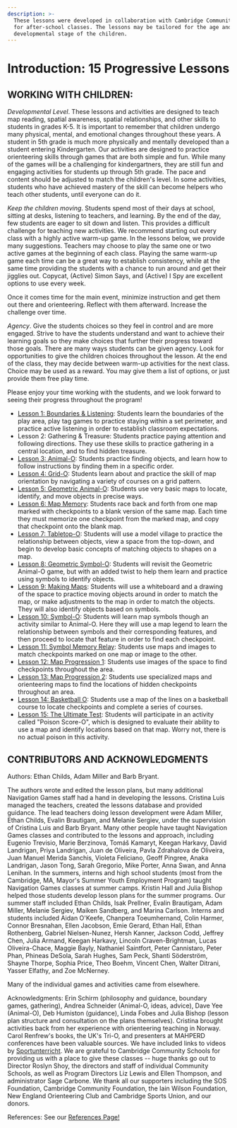 ```yaml
---
description: >-
  These lessons were developed in collaboration with Cambridge Community Schools
  for after-school classes. The lessons may be tailored for the age and
  developmental stage of the children.
---
```


# Introduction: 15 Progressive Lessons

## WORKING WITH CHILDREN:

_Developmental Level_. These lessons and activities are designed to teach map reading, spatial awareness, spatial relationships, and other skills to students in grades K-5. It is important to remember that children undergo many physical, mental, and emotional changes throughout these years. A student in 5th grade is much more physically and mentally developed than a student entering Kindergarten. Our activities are designed to practice orienteering skills through games that are both simple and fun. While many of the games will be a challenging for kindergartners, they are still fun and engaging activities for students up through 5th grade. The pace and content should be adjusted to match the children's level. In some activities, students who have achieved mastery of the skill can become helpers who teach other students, until everyone can do it.

_Keep the children moving_. Students spend most of their days at school, sitting at desks, listening to teachers, and learning. By the end of the day, few students are eager to sit down and listen. This provides a difficult challenge for teaching new activities. We recommend starting out every class with a highly active warm-up game. In the lessons below, we provide many suggestions. Teachers may choose to play the same one or two active games at the beginning of each class. Playing the same warm-up game each time can be a great way to establish consistency, while at the same time providing the students with a chance to run around and get their jigglies out. Copycat, \(Active\) Simon Says, and \(Active\) I Spy are excellent options to use every week.

Once it comes time for the main event, minimize instruction and get them out there and orienteering. Reflect with them afterward. Increase the challenge over time. 

_Agency_. Give the students choices so they feel in control and are more engaged. Strive to have the students understand and want to achieve their learning goals so they make choices that further their progress toward those goals. There are many ways students can be given agency. Look for opportunities to give the children choices throughout the lesson. At the end of the class, they may decide between warm-up activities for the next class. Choice may be used as a reward. You may give them a list of options, or just provide them free play time.

Please enjoy your time working with the students, and we look forward to seeing their progress throughout the program!

* [Lesson 1: Boundaries & Listening](https://sites.google.com/navigationgames.org/orienteeringlessons/lesson-plans/after-school-classes/lesson-1-boundaries-and-listening?authuser=2): Students learn the boundaries of the play area, play tag games to practice staying within a set perimeter, and practice active listening in order to establish classroom expectations.
* Lesson 2: Gathering & Treasure: Students practice paying attention and following directions. They use these skills to practice gathering in a central location, and to find hidden treasure.
* [Lesson 3: Animal-O](https://sites.google.com/navigationgames.org/orienteeringlessons/lesson-plans/after-school-classes/lesson-3-animal-o?authuser=2): Students practice finding objects, and learn how to follow instructions by finding them in a specific order.
* [Lesson 4: Grid-O](https://sites.google.com/navigationgames.org/orienteeringlessons/lesson-plans/after-school-classes/lesson-4-grid-o?authuser=2): Students learn about and practice the skill of map orientation by navigating a variety of courses on a grid pattern.
* [Lesson 5: Geometric Animal-O](https://sites.google.com/navigationgames.org/orienteeringlessons/lesson-plans/after-school-classes/lesson-5-geometric-animal-o?authuser=2): Students use very basic maps to locate, identify, and move objects in precise ways.
* [Lesson 6: Map Memory](https://sites.google.com/navigationgames.org/orienteeringlessons/lesson-plans/after-school-classes/lesson-6-map-memory-relay?authuser=2): Students race back and forth from one map marked with checkpoints to a blank version of the same map. Each time they must memorize one checkpoint from the marked map, and copy that checkpoint onto the blank map.
* [Lesson 7: Tabletop-O](https://sites.google.com/navigationgames.org/orienteeringlessons/lesson-plans/after-school-classes/lesson-7-tabletop-o?authuser=2): Students will use a model village to practice the relationship between objects, view a space from the top-down, and begin to develop basic concepts of matching objects to shapes on a map.
* [Lesson 8: Geometric Symbol-O](https://sites.google.com/navigationgames.org/orienteeringlessons/lesson-plans/after-school-classes/lesson-8-geometric-symbol-o?authuser=2): Students will revisit the Geometric Animal-O game, but with an added twist to help them learn and practice using symbols to identify objects.
* [Lesson 9: Making Maps](https://sites.google.com/navigationgames.org/orienteeringlessons/lesson-plans/after-school-classes/lesson-9-making-maps?authuser=2): Students will use a whiteboard and a drawing of the space to practice moving objects around in order to match the map, or make adjustments to the map in order to match the objects. They will also identify objects based on symbols.
* [Lesson 10: Symbol-O](https://sites.google.com/navigationgames.org/orienteeringlessons/lesson-plans/after-school-classes/lesson-10-symbol-o?authuser=2): Students will learn map symbols though an activity similar to Animal-O. Here they will use a map legend to learn the relationship between symbols and their corresponding features, and then proceed to locate that feature in order to find each checkpoint.
* [Lesson 11: Symbol Memory Relay](https://sites.google.com/navigationgames.org/orienteeringlessons/lesson-plans/after-school-classes/lesson-11-symbol-memory-relay?authuser=2): Students use maps and images to match checkpoints marked on one map or image to the other.
* [Lesson 12: Map Progression 1](https://sites.google.com/navigationgames.org/orienteeringlessons/lesson-plans/after-school-classes/lesson-12-map-progression-1?authuser=2): Students use images of the space to find checkpoints throughout the area.
* [Lesson 13: Map Progression 2](https://sites.google.com/navigationgames.org/orienteeringlessons/lesson-plans/after-school-classes/lesson-13-map-progression-2?authuser=2): Students use specialized maps and orienteering maps to find the locations of hidden checkpoints throughout an area.
* [Lesson 14: Basketball O](https://sites.google.com/navigationgames.org/orienteeringlessons/lesson-plans/after-school-classes/lesson-14-basketball-o?authuser=2): Students use a map of the lines on a basketball course to locate checkpoints and complete a series of courses.
* [Lesson 15: The Ultimate Test](https://sites.google.com/navigationgames.org/orienteeringlessons/lesson-plans/after-school-classes/lesson-15-the-ultimate-test?authuser=2): Students will participate in an activity called "Poison Score-O", which is designed to evaluate their ability to use a map and identify locations based on that map. Worry not, there is no actual poison in this activity.

## CONTRIBUTORS AND ACKNOWLEDGMENTS

Authors: Ethan Childs, Adam Miller and Barb Bryant.

The authors wrote and edited the lesson plans, but many additional Navigation Games staff had a hand in developing the lessons. Cristina Luis managed the teachers, created the lessons database and provided guidance. The lead teachers doing lesson development were Adam Miller, Ethan Childs, Evalin Brautigam, and Melanie Sergiev, under the supervision of Cristina Luis and Barb Bryant. Many other people have taught Navigation Games classes and contributed to the lessons and approach, including Eugenio Trevisio, Marie Berzinova, Tomáš Kamaryt, Keegan Harkavy, David Landrigan, Priya Landrigan, Juan de Oliveira, Pavla Zdrahalova de Oliveira, Juan Manuel Merida Sanchis, Violeta Feliciano, Geoff Pingree, Anaka Landrigan, Jason Tong, Sarah Gregorio, Mike Porter, Anna Swan, and Anna Lenihan. In the summers, interns and high school students \(most from the Cambridge, MA, Mayor's Summer Youth Employment Program\) taught Navigation Games classes at summer camps. Kristin Hall and Julia Bishop helped those students develop lesson plans for the summer programs. Our summer staff included Ethan Childs, Isak Prellner, Evalin Brautigam, Adam Miller, Melanie Sergiev, Maiken Sandberg, and Marina Carlson. Interns and students included Aidan O'Keefe, Chanpera Toeumhernand, Colin Harmer, Connor Bresnahan, Ellen Jacobson, Emie Gerard, Ethan Hall, Ethan Rothenberg, Gabriel Nielsen-Nunez, Hersh Kanner, Jackson Codd, Jeffrey Chen, Julia Armand, Keegan Harkavy, Lincoln Craven-Brightman, Lucas Oliveira-Chace, Maggie Bayly, Nathaniel Saintfort, Peter Cannistaro, Peter Phan, Phineas DeSola, Sarah Hughes, Sam Peck, Shanti Söderström, Shayne Thorpe, Sophia Price, Theo Boehm, Vincent Chen, Walter Ditrani, Yasser Elfathy, and Zoe McNerney.

Many of the individual games and activities came from elsewhere.

Acknowledgments: Erin Schirm \(philosophy and guidance, boundary games, gathering\), Andrea Schneider \(Animal-O, ideas, advice\), Dave Yee \(Animal-O\), Deb Humiston \(guidance\), Linda Fobes and Julia Bishop \(lesson plan structure and consultation on the plans themselves\). Cristina brought activities back from her experience with orienteering teaching in Norway. Carol Renfrew's books, the UK's Tri-O, and presenters at MAHPERD conferences have been valuable sources. We have included links to videos by [Sportunterricht](https://www.youtube.com/channel/UCyUx2gOBgE71tbiJxkpBtrg). We are grateful to Cambridge Community Schools for providing us with a place to give these classes -- huge thanks go out to Director Roslyn Shoy, the directors and staff of individual Community Schools, as well as Program Directors Liz Lewis and Ellen Thompson, and administrator Sage Carbone. We thank all our supporters including the SOS Foundation, Cambridge Community Foundation, the Iain Wilson Foundation, New England Orienteering Club and Cambridge Sports Union, and our donors.

References: See our [References Page!](../references.md) 

